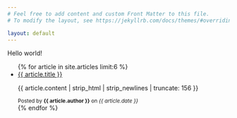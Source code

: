 ```yaml
---
# Feel free to add content and custom Front Matter to this file.
# To modify the layout, see https://jekyllrb.com/docs/themes/#overriding-theme-defaults

layout: default
---
```


Hello world!

<ul>
  {% for article in site.articles limit:6 %}
    <li>
      <a href="{{ article.url }}">{{ article.title }}</a>
      <p>{{ article.content | strip_html | strip_newlines | truncate: 156 }}</p> 
      <small>Posted by <b>{{ article.author }}</b> on <i>{{ article.date }}</i></small>
    </li>
  {% endfor %}
</ul>
